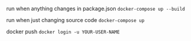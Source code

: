 
run when anything changes in package.json
`docker-compose up --build`

run when just changing source code
`docker-compose up`

docker push
`docker login -u YOUR-USER-NAME`
